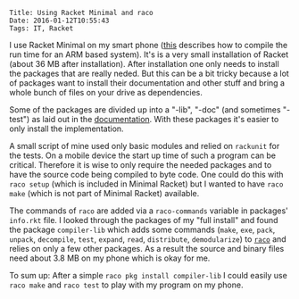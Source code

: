 	Title: Using Racket Minimal and raco
	Date: 2016-01-12T10:55:43
	Tags: IT, Racket

I use Racket Minimal on my smart phone ([this](../2015/08/27/how-to-run-racket-on-the-raspberry-pi-2/)
describes how to compile the run time for an ARM based
system). It's is a very small installation of Racket (about 36 MB
after installation). After installation one only needs to install the
packages that are really neded. But this can be a bit tricky because a
lot of packages want to install their documentation and other
stuff and bring a whole bunch of files on your drive as
dependencies.

Some of the packages are divided up into a "-lib", "-doc" (and
sometimes "-test") as laid out in the
[documentation](https://docs.racket-lang.org/pkg/getting-started.html#%28part._.Naming_and_.Designing_.Packages%29). With
these packages it's easier to only install the implementation.

A small script of mine used only basic modules and relied on
`rackunit` for the tests. On a mobile device the start up time of such a program can be 
critical. Therefore it is wise to only
require the needed packages and to have the source code being compiled to
byte code. One could do this with `raco setup` (which is included in
Minimal Racket) but I wanted to have
`raco make` (which is not part of Minimal Racket) available. 

The commands of `raco` are added via a `raco-commands` variable in
packages' `info.rkt` file. I looked through the packages of my "full
install" and found the package `compiler-lib` which adds some commands
(`make`, `exe`, `pack`, `unpack`, `decompile`, `test`, `expand`,
`read`, `distribute`, `demodularize`) to
[`raco`](https://mirror.racket-lang.org/releases/6.3/doc/raco/index.html)
and relies on only a few other packages. As a result the source and
binary files need about 3.8 MB on my phone which is okay for me.

To sum up: After a simple `raco pkg install compiler-lib` I could easily use
`raco make` and `raco test` to play with my program on my phone.
